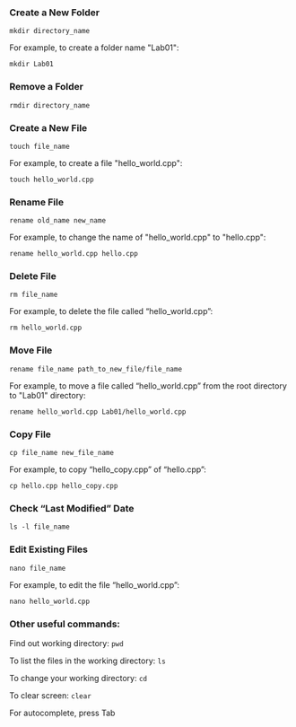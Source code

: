 

### Create a New Folder

`mkdir directory_name`

For example, to create a folder name "Lab01":

`mkdir Lab01`

### Remove a Folder

`rmdir directory_name`

### Create a New File

`touch file_name`

For example, to create a file "hello_world.cpp":

`touch hello_world.cpp`

### Rename File

`rename old_name new_name`

For example, to change the name of "hello_world.cpp" to "hello.cpp":

`rename hello_world.cpp hello.cpp`

### Delete File

`rm file_name`

For example, to delete the file called “hello_world.cpp”:

`rm hello_world.cpp`

### Move File

`rename file_name path_to_new_file/file_name`

For example, to move a file called “hello_world.cpp” from the root directory to "Lab01" directory:

`rename hello_world.cpp Lab01/hello_world.cpp`

### Copy File

`cp file_name new_file_name`

For example, to copy “hello_copy.cpp” of “hello.cpp”:

`cp hello.cpp hello_copy.cpp`

### Check “Last Modified” Date

`ls -l file_name`

### Edit Existing Files

`nano file_name`

For example, to edit the file “hello_world.cpp”:

`nano hello_world.cpp`

### Other useful commands:

Find out working directory: `pwd`

To list the files in the working directory: `ls`

To change your working directory: `cd`

To clear screen: `clear`

For autocomplete, press Tab
